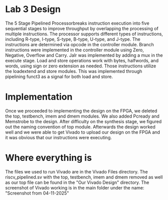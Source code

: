 # Lab 3 Design
The 5 Stage Pipelined Processorbreaks instruction execution into five sequential stages to improve throughput by overlapping the processing of multiple instructions.
The processor supports different types of instructions, including R-type, I-type, S-type, B-type, U-type, and J-type. The instructions are determined via opcode in the
controller module. Branch instructions were implemented in the controller module using Zero, Negative, Overflow and Carry. Jalr was implemented by adding a mux in the
execute stage. Load and store operations work with bytes, halfwords, and words, using sign or zero extension as needed. Those instructions utilize the loadextend and
store modules. This was implemented through pipelining funct3 as a signal for both load and store. 
# Implementation
Once we proceeded to implementing the design on the FPGA, we deleted the top, testbench, imem and dmem modules. We also added Pcready and Memstrobe to the design. After
difficulty on the synthesis stage, we figured out the naming convention of top module. Afterwards the design worked well and we were able to get Vivado to upload our
design on the FPGA and it was obvious that our instructions were executing. 

# Where everything is
The files we used to run Vivado are in the Vivado Files directory. 
The riscv_pipelined.sv with the top, testbench, imem and dmem removed as well as our top file can be found
in the "Our Vivado Design" directory.
The screenshot of Vivado working is in the main folder under the name: "Screenshot from 04-11-2025"